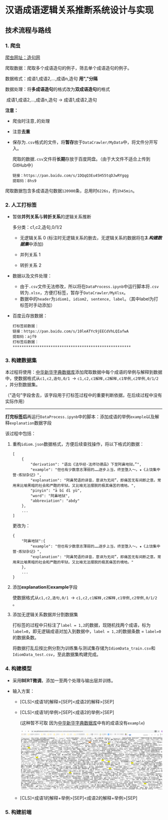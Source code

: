 # 汉语成语逻辑关系推断系统设计与实现

## 技术流程与路线

### 1. 爬虫

[爬虫网址：造句网](https://zaojv.com/wordcy.html)

爬取数据：爬取多个成语造句的例子，筛去单个成语造句的例子。

数据格式：成语1,成语2,...,成语n,造句 **用","分隔**

数据处理：将**多成语造句**的格式改为**双成语造句**的格式

​						成语1,成语2,...,成语n,造句 -> 成语1,成语2,造句

**注意：**

* 爬虫时注意`,`的处理

* 注意**去重**

* 保存为`.csv`格式的文件，将**暂存**放于`DataCrawler/MyData`中，将文件分开写入。

  爬取的数据`.csv`文件将**长期**存放于百度网盘。（由于大文件不适合上传到GitHub中）

  ```
  链接：https://pan.baidu.com/s/1DQqQ3Eu45H55tqDJwRYgqg
  提取码：8hs9
  ```
  

爬取数据包含多成语造句数据`120900`条，总用时`6226s`，约`1h45min`。



### 2. 人工打标签

* 暂做**并列关系**与**转折关系**的逻辑关系推断

  多分类：c1,c2,造句,0/1/2
  
  * 无逻辑关系 0 (标注时无逻辑关系的删去，无逻辑关系的数据将在***3.构建数据集***中添加)
  
  * 并列关系     1
  * 转折关系     2
  
* 数据以及文件处理：

  * 由于`.csv`文件无法修改，所以将在`DataProcess.ipynb`中运行脚本将`.csv`转为`.xlsx`，方便打标签，暂存于`DataCrawler/MyXlsx`。
  * 数据中的`header`为`idiom1, idiom2, sentence, label`。（其中label为打标签时手动添加）

* 百度云存放数据：

  ```
  打标签前数据：
  链接：https://pan.baidu.com/s/10leATYc9jEECdVhLQIafwA 
  提取码：ajf9
  打标签后数据：
  *****************************************************
  ```

  

### 3. 构建数据集

本过程将使用：[中华新华字典数据库](https://github.com/pwxcoo/chinese-xinhua)添加爬取数据中每个成语的举例与解释到数据中，使数据格式从`c1,c2,造句,0/1 `-> `c1,c2,c1解释,c2解释,c1举例,c2举例,0/1/2` ，并分割数据集。

（"造句"字段舍去，该字段用于打标签过程中的重要判断依据，在后续过程中没有实际作用）

---

**打完标签后**再运行`DataProcess.ipynb`中的脚本：添加成语的举例`example`以及解释`explanation`数据字段

该过程中包括：

1. 重构`idiom.json`数据格式，方便后续查找操作，将以下格式的数据：

    ```
    [
        {
            "derivation": "语出《法华经·法师功德品》下至阿鼻地狱。”",
            "example": "但也有少数意志薄弱的……逐步上当，终至堕入～。★《上饶集中营·炼狱杂记》",
            "explanation": "阿鼻梵语的译音，意译为无间”，即痛苦无有间断之意。常用来比喻黑暗的社会和严酷的牢狱。又比喻无法摆脱的极其痛苦的境地。",
            "pinyin": "ā bí dì yù",
            "word": "阿鼻地狱",
            "abbreviation": "abdy"
        },
        ...
    ]
    ```

    更改为：

    ```
    {
        "阿鼻地狱":{
            "example": "但也有少数意志薄弱的……逐步上当，终至堕入～。★《上饶集中营·炼狱杂记》",
            "explanation": "阿鼻梵语的译音，意译为无间”，即痛苦无有间断之意。常用来比喻黑暗的社会和严酷的牢狱。又比喻无法摆脱的极其痛苦的境地。"
        },
        ...
    }
    ```

2. 添加**explanation**和**example**字段

   使数据格式从`c1,c2,造句,0/1 `-> `c1,c2,c1解释,c2解释,c1举例,c2举例,0/1/2` 。

3. 添加无逻辑关系数据并分割数据集

   打标签的过程中只标注了`label = 1,2`的数据，现随机找两个成语，标为`label=0`，即无逻辑成语对加入到数据中，`label = 1,2`的数据条数 = `label=0`的数据条数。

   将数据打乱后按比例分割为训练集与测试集存储为`IdiomData_train.csv`和`IdiomData_test.csv`，至此数据集构建完成。

   

### 4. 构建模型

* 采用**BERT微调**，添加一至两个处理与输出层并训练。

* 输入方案：

  * [CLS]<成语1的解释>[SEP]<成语2的解释>[SEP]

  * [CLS]<成语1的举例>[SEP]<成语2的举例>[SEP]  

    (这种暂不可取 因为[中华新华字典数据库](https://github.com/pwxcoo/chinese-xinhua)中有的成语没有`example`)

    ![数据问题](./img/README-1.png)

  * [CLS]<成语1的解释+举例>[SEP]<成语2的解释+举例>[SEP]



### 5.  构建前端